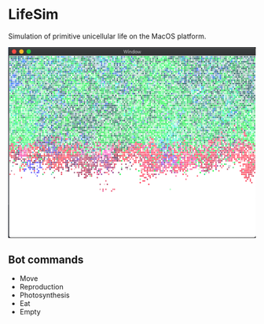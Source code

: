 # LifeSim
Simulation of primitive unicellular life on the MacOS platform.

![Screenshot](./screenshot.png)

## Bot commands
- Move
- Reproduction
- Photosynthesis
- Eat
- Empty

